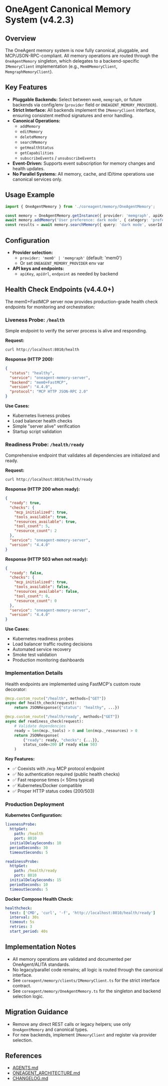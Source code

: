 ﻿# OneAgent Canonical Memory System (v4.2.3)

## Overview

The OneAgent memory system is now fully canonical, pluggable, and MCP/JSON-RPC-compliant. All memory operations are routed through the `OneAgentMemory` singleton, which delegates to a backend-specific `IMemoryClient` implementation (e.g., `Mem0MemoryClient`, `MemgraphMemoryClient`).

## Key Features

- **Pluggable Backends:** Select between `mem0`, `memgraph`, or future backends via config/env (`provider` field or `ONEAGENT_MEMORY_PROVIDER`).
- **Strict Interface:** All backends implement the `IMemoryClient` interface, ensuring consistent method signatures and error handling.
- **Canonical Operations:**
  - `addMemory`
  - `editMemory`
  - `deleteMemory`
  - `searchMemory`
  - `getHealthStatus`
  - `getCapabilities`
  - `subscribeEvents` / `unsubscribeEvents`
- **Event-Driven:** Supports event subscription for memory changes and health updates.
- **No Parallel Systems:** All memory, cache, and ID/time operations use canonical services only.

## Usage Example

```typescript
import { OneAgentMemory } from './coreagent/memory/OneAgentMemory';

const memory = OneAgentMemory.getInstance({ provider: 'memgraph', apiKey: '...' });
await memory.addMemory('User preference: dark mode', { category: 'preferences' }, 'user-123');
const results = await memory.searchMemory({ query: 'dark mode', userId: 'user-123', limit: 5 });
```

## Configuration

- **Provider selection:**
  - `provider: 'mem0' | 'memgraph'` (default: 'mem0')
  - Or set `ONEAGENT_MEMORY_PROVIDER` env var
- **API keys and endpoints:**
  - `apiKey`, `apiUrl`, `endpoint` as needed by backend

## Health Check Endpoints (v4.4.0+)

The mem0+FastMCP server now provides production-grade health check endpoints for monitoring and orchestration:

### Liveness Probe: `/health`

Simple endpoint to verify the server process is alive and responding.

**Request:**

```bash
curl http://localhost:8010/health
```

**Response (HTTP 200):**

```json
{
  "status": "healthy",
  "service": "oneagent-memory-server",
  "backend": "mem0+FastMCP",
  "version": "4.4.0",
  "protocol": "MCP HTTP JSON-RPC 2.0"
}
```

**Use Cases:**

- Kubernetes liveness probes
- Load balancer health checks
- Simple "server alive" verification
- Startup script validation

### Readiness Probe: `/health/ready`

Comprehensive endpoint that validates all dependencies are initialized and ready.

**Request:**

```bash
curl http://localhost:8010/health/ready
```

**Response (HTTP 200 when ready):**

```json
{
  "ready": true,
  "checks": {
    "mcp_initialized": true,
    "tools_available": true,
    "resources_available": true,
    "tool_count": 5,
    "resource_count": 2
  },
  "service": "oneagent-memory-server",
  "version": "4.4.0"
}
```

**Response (HTTP 503 when not ready):**

```json
{
  "ready": false,
  "checks": {
    "mcp_initialized": true,
    "tools_available": false,
    "resources_available": false,
    "tool_count": 0,
    "resource_count": 0
  },
  "service": "oneagent-memory-server",
  "version": "4.4.0"
}
```

**Use Cases:**

- Kubernetes readiness probes
- Load balancer traffic routing decisions
- Automated service recovery
- Smoke test validation
- Production monitoring dashboards

### Implementation Details

Health endpoints are implemented using FastMCP's custom route decorator:

```python
@mcp.custom_route("/health", methods=["GET"])
async def health_check(request):
    return JSONResponse({"status": "healthy", ...})

@mcp.custom_route("/health/ready", methods=["GET"])
async def readiness_check(request):
    # Validate dependencies
    ready = len(mcp._tools) > 0 and len(mcp._resources) > 0
    return JSONResponse(
        {"ready": ready, "checks": {...}},
        status_code=200 if ready else 503
    )
```

**Key Features:**

- ✅ Coexists with `/mcp` MCP protocol endpoint
- ✅ No authentication required (public health checks)
- ✅ Fast response times (< 50ms typical)
- ✅ Kubernetes/Docker compatible
- ✅ Proper HTTP status codes (200/503)

### Production Deployment

**Kubernetes Configuration:**

```yaml
livenessProbe:
  httpGet:
    path: /health
    port: 8010
  initialDelaySeconds: 10
  periodSeconds: 30
  timeoutSeconds: 5

readinessProbe:
  httpGet:
    path: /health/ready
    port: 8010
  initialDelaySeconds: 15
  periodSeconds: 10
  timeoutSeconds: 5
```

**Docker Compose Health Check:**

```yaml
healthcheck:
  test: ['CMD', 'curl', '-f', 'http://localhost:8010/health/ready']
  interval: 30s
  timeout: 5s
  retries: 3
  start_period: 40s
```

## Implementation Notes

- All memory operations are validated and documented per OneAgent/ALITA standards.
- No legacy/parallel code remains; all logic is routed through the canonical interface.
- See `coreagent/memory/clients/IMemoryClient.ts` for the strict interface contract.
- See `coreagent/memory/OneAgentMemory.ts` for the singleton and backend selection logic.

## Migration Guidance

- Remove any direct REST calls or legacy helpers; use only `OneAgentMemory` and canonical types.
- For new backends, implement `IMemoryClient` and register via provider selection.

## References

- [AGENTS.md](../AGENTS.md)
- [ONEAGENT_ARCHITECTURE.md](./ONEAGENT_ARCHITECTURE.md)
- [CHANGELOG.md](../CHANGELOG.md)
